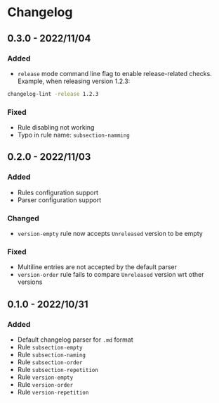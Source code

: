 # Changelog

## 0.3.0 - 2022/11/04

### Added
* `release` mode command line flag to enable release-related checks. Example, when releasing version 1.2.3:
```bash
changelog-lint -release 1.2.3
```

### Fixed
* Rule disabling not working
* Typo in rule name: `subsection-namming`

## 0.2.0 - 2022/11/03

### Added
- Rules configuration support
- Parser configuration support

### Changed
- `version-empty` rule now accepts `Unreleased` version to be empty

### Fixed
- Multiline entries are not accepted by the default parser
- `version-order` rule fails to compare `Unreleased` version wrt other versions

## 0.1.0 - 2022/10/31

### Added
- Default changelog parser for `.md` format
- Rule `subsection-empty`
- Rule `subsection-naming`
- Rule `subsection-order`
- Rule `subsection-repetition`
- Rule `version-empty`
- Rule `version-order`
- Rule `version-repetition`
